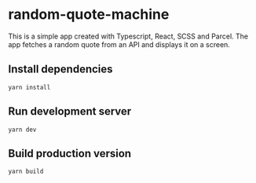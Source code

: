 # random-quote-machine
This is a simple app created with Typescript, React, SCSS and Parcel. The app fetches a random quote from an API and displays it on a screen.

## Install dependencies
```yarn install```

## Run development server
```yarn dev```

## Build production version
```yarn build```

